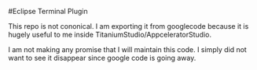 #Eclipse Terminal Plugin

This repo is not cononical. I am exporting it from googlecode because it is hugely useful to me inside TitaniumStudio/AppceleratorStudio.

I am not making any promise that I will maintain this code. I simply did not want to see it disappear since google code is going away.
